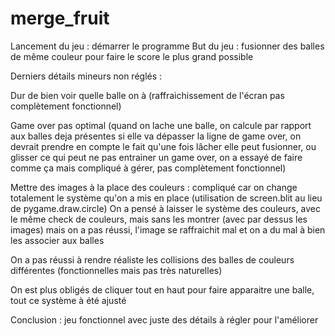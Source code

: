 # merge_fruit

Lancement du jeu : démarrer le programme
But du jeu : fusionner des balles de même couleur pour faire le score le plus grand possible


Derniers détails mineurs non réglés : 

Dur de bien voir quelle balle on à (raffraichissement de l'écran pas complètement fonctionnel)

Game over pas optimal (quand on lache une balle, on calcule par rapport aux balles deja présentes si elle va dépasser la ligne de game over,
on devrait prendre en compte le fait qu'une fois lâcher elle peut fusionner, ou glisser ce qui peut ne pas entrainer un game over, on a essayé de faire comme ça mais compliqué
à gérer, pas complètement fonctionnel)

Mettre des images à la place des couleurs : compliqué car on change totalement le système qu'on a mis en place (utilisation de  screen.blit au lieu de 
 pygame.draw.circle) On a pensé à laisser le système des couleurs, avec le même check de couleurs, mais sans les montrer (avec par dessus les images)
mais on a pas réussi, l'image se raffraichit mal et on a du mal à bien les associer aux balles

On a pas réussi à rendre réaliste les collisions des balles de couleurs différentes (fonctionnelles mais pas très naturelles)

On est plus obligés de cliquer tout en haut pour faire apparaitre une balle, tout ce système à été ajusté

Conclusion : jeu fonctionnel avec juste des détails à régler pour l'améliorer